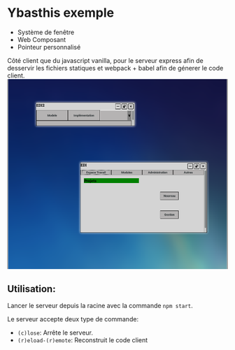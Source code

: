 # Ybasthis exemple
- Système de fenêtre
- Web Composant
- Pointeur personnalisé

Côté client que du javascript vanilla, pour le serveur express afin de desservir les fichiers statiques et webpack + babel afin de génerer le code client.
![alt text](https://github.com/matthispaita/ybasthis_exemple/blob/master/Untitled.png)
## Utilisation:

Lancer le serveur depuis la racine avec la commande `npm start`.

Le serveur accepte deux type de commande:
- `(c)lose`:          Arrête le serveur.
- `(r)eload-(r)emote`: Reconstruit le code client